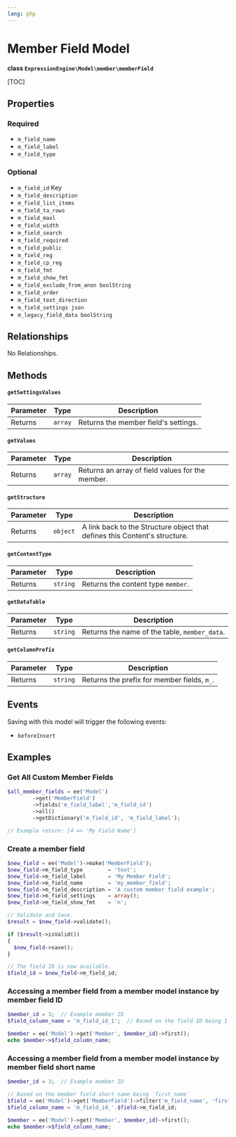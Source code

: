 ```yaml
---
lang: php
---
```


<!--
    This source file is part of the open source project
    ExpressionEngine User Guide (https://github.com/ExpressionEngine/ExpressionEngine-User-Guide)

    @link      https://expressionengine.com/
    @copyright Copyright (c) 2003-2021, Packet Tide, LLC (https://packettide.com)
    @license   https://expressionengine.com/license Licensed under Apache License, Version 2.0
-->

# Member Field Model

**class `ExpressionEngine\Model\member\memberField`**

[TOC]

## Properties

### Required

- `m_field_name`
- `m_field_label`
- `m_field_type`

### Optional

- `m_field_id` Key
- `m_field_description`
- `m_field_list_items`
- `m_field_ta_rows`
- `m_field_maxl`
- `m_field_width`
- `m_field_search`
- `m_field_required`
- `m_field_public`
- `m_field_reg`
- `m_field_cp_reg`
- `m_field_fmt`
- `m_field_show_fmt`
- `m_field_exclude_from_anon boolString`
- `m_field_order`
- `m_field_text_direction`
- `m_field_settings json`
- `m_legacy_field_data boolString`

## Relationships

No Relationships.

## Methods

#### `getSettingsValues`

| Parameter | Type         | Description                                   |
| --------- | ------------ | --------------------------------------------- |
| Returns   | `array` | Returns the member field's settings. |

#### `getValues`

| Parameter | Type         | Description                                   |
| --------- | ------------ | --------------------------------------------- |
| Returns   | `array` | Returns an array of field values for the member. |

#### `getStructure`

| Parameter | Type         | Description                                   |
| --------- | ------------ | --------------------------------------------- |
| Returns   | `object` | A link back to the Structure object that defines this Content's structure. |

#### `getContentType`

| Parameter | Type         | Description                                   |
| --------- | ------------ | --------------------------------------------- |
| Returns   | `string` | Returns the content type `member`. |

#### `getDataTable`

| Parameter | Type         | Description                                   |
| --------- | ------------ | --------------------------------------------- |
| Returns   | `string` | Returns the name of the table, `member_data`. |

#### `getColumnPrefix`

| Parameter | Type         | Description                                   |
| --------- | ------------ | --------------------------------------------- |
| Returns   | `string` | Returns the prefix for member fields, `m_`. |

## Events

Saving with this model will trigger the following events:

- `beforeInsert`

## Examples

### Get All Custom Member Fields

```php
$all_member_fields = ee('Model')
        ->get('MemberField')
        ->fields('m_field_label','m_field_id')
        ->all()
        ->getDictionary('m_field_id', 'm_field_label');

// Example return: [4 => 'My Field Name']
```

### Create a member field

```php
$new_field = ee('Model')->make('MemberField');
$new_field->m_field_type        = 'text';
$new_field->m_field_label       = 'My Member Field';
$new_field->m_field_name        = 'my_member_field';
$new_field->m_field_description = 'A custom member field example';
$new_field->m_field_settings    = array();
$new_field->m_field_show_fmt    = 'n';

// Validate and Save.
$result = $new_field->validate();

if ($result->isValid())
{
  $new_field->save();
}

// The field ID is now available.
$field_id = $new_field->m_field_id;
```

### Accessing a member field from a member model instance by member field ID

```php
$member_id = 3;  // Example member ID
$field_column_name = 'm_field_id_1';  // Based on the field ID being 1

$member = ee('Model')->get('Member', $member_id)->first();
echo $member->$field_column_name;
```

### Accessing a member field from a member model instance by member field short name

```php
$member_id = 3;  // Example member ID

// Based on the member field short name being `first_name`
$field = ee('Model')->get('MemberField')->filter('m_field_name', 'first_name')->first();
$field_column_name = 'm_field_id_'.$field->m_field_id;

$member = ee('Model')->get('Member', $member_id)->first();
echo $member->$field_column_name;
```

